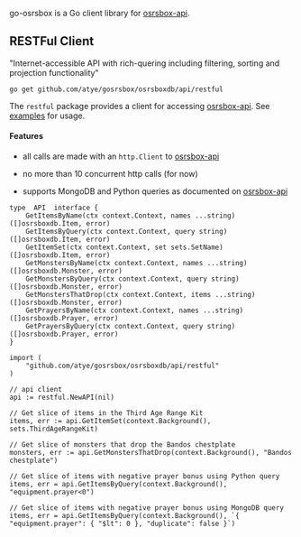 
go-osrsbox is a Go client library for [osrsbox-api](https://api.osrsbox.com).

## RESTFul Client
"Internet-accessible API with rich-quering including filtering, sorting and projection functionality"

```go get github.com/atye/gosrsbox/osrsboxdb/api/restful```

The `restful` package provides a client for accessing [osrsbox-api](https://api.osrsbox.com).  See [examples](./examples/restful) for usage.

#### Features
 - all calls are made with an `http.Client` to [osrsbox-api](https://api.osrsbox.com)
   
 - no more than 10 concurrent http calls (for now)
   
  - supports MongoDB and Python queries as documented on [osrsbox-api](https://api.osrsbox.com)
 
```
type  API  interface {
	GetItemsByName(ctx context.Context, names ...string) ([]osrsboxdb.Item, error)
	GetItemsByQuery(ctx context.Context, query string) ([]osrsboxdb.Item, error)
	GetItemSet(ctx context.Context, set sets.SetName) ([]osrsboxdb.Item, error)
	GetMonstersByName(ctx context.Context, names ...string) ([]osrsboxdb.Monster, error)
	GetMonstersByQuery(ctx context.Context, query string) ([]osrsboxdb.Monster, error)
	GetMonstersThatDrop(ctx context.Context, items ...string) ([]osrsboxdb.Monster, error)
	GetPrayersByName(ctx context.Context, names ...string) ([]osrsboxdb.Prayer, error)
	GetPrayersByQuery(ctx context.Context, query string) ([]osrsboxdb.Prayer, error)
}
```
```
import (
    "github.com/atye/gosrsbox/osrsboxdb/api/restful"
)

// api client
api := restful.NewAPI(nil)

// Get slice of items in the Third Age Range Kit
items, err := api.GetItemSet(context.Background(), sets.ThirdAgeRangeKit)

// Get slice of monsters that drop the Bandos chestplate
monsters, err := api.GetMonstersThatDrop(context.Background(), "Bandos chestplate")

// Get slice of items with negative prayer bonus using Python query
items, err = api.GetItemsByQuery(context.Background(), "equipment.prayer<0")

// Get slice of items with negative prayer bonus using MongoDB query
items, err = api.GetItemsByQuery(context.Background(), `{ "equipment.prayer": { "$lt": 0 }, "duplicate": false }`)